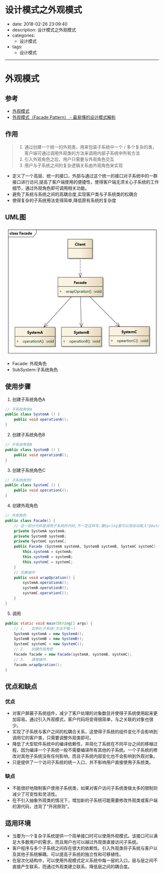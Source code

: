 #   设计模式之外观模式
+ date: 2018-02-26 23:09:40
+ description: 设计模式之外观模式
+ categories:
  - 设计模式
+ tags:
  - 设计模式
---
#	外观模式

##	参考
+	[外观模式](https://design-patterns.readthedocs.io/zh_CN/latest/structural_patterns/facade.html#)
+	[外观模式（Facade Pattern） - 最易懂的设计模式解析](https://www.jianshu.com/p/1b027d9fc005)

##	作用
>	1.	通过创建一个统一的外观类，用来包装子系统中一个 / 多个复杂的类，客户端可通过调用外观类的方法来调用内部子系统中所有方法
>	2.	引入外观角色之后，用户只需要与外观角色交互
>	3.	用户与子系统之间的复杂逻辑关系由外观角色来实现

+	定义了一个高层、统一的接口，外部与通过这个统一的接口对子系统中的一群接口进行访问,提高了客户端使用的便捷性，使得客户端无须关心子系统的工作细节，通过外观角色即可调用相关功能。
+	避免了系统与系统之间的高耦合度,实现客户类与子系统类的松耦合
+	使得复杂的子系统用法变得简单,降低原有系统的复杂度

##	UML图

![](../images/2020/02/20200226003.png)

+	Facade: 外观角色
+	SubSystem:子系统角色

##	使用步骤
1.	创建子系统角色A
```JAVA
// 子系统角色A
public class SystemA () {
	public void operationA();
}
```
2.	创建子系统角色B
```JAVA
// 子系统角色B
public class SystemB () {
	public void operationB();
}
```
3.	创建子系统角色C
```JAVA
// 子系统角色C
public class SystemC () {
	public void operationC();
}
```
4.	创建外观角色
```JAVA
// 外观角色
public class Facade() {
	// 这一部分代码是调用子系统的代码,不一定这样写,像Spring里可以用自动载入"@Autowried"等注释进行注入,辨证的看就好
	private SystemA systemA;
	private SystemB systemB;
	private SystemC systemC;
	public Facade (SystemA systemA, SystemB systemB, SystemC systemC) {
		this.systemA = systemA;
		this.systemB = systemB;
		this.systemC = systemC;
	}
	// 包裹操作
	public void wrapOpration() {
		systemA.operationA();
		systemB.operationB();
		systemC.operationC();
	}
}
```
5.	调用
```JAVA
public static void main(String[] args) {
	// 1.	实例化子系统(方法不唯一)
	SystemA systemA = new SystemA();
	SystemB systemB = new SystemB();
	SystemC systemC = new SystemC();
	// 2.	创建外观角色
	Facade facade = new Facade(systemA, systemB, systemC);
	// 3.	调用操作
	facade.wrapOpration();
}
```

##	优点和缺点

###	优点
+	对客户屏蔽子系统组件，减少了客户处理的对象数目并使得子系统使用起来更加容易。通过引入外观模式，客户代码将变得很简单，与之关联的对象也很少。
+	实现了子系统与客户之间的松耦合关系，这使得子系统的组件变化不会影响到调用它的客户类，只需要调整外观类即可。
+	降低了大型软件系统中的编译依赖性，并简化了系统在不同平台之间的移植过程，因为编译一个子系统一般不需要编译所有其他的子系统。一个子系统的修改对其他子系统没有任何影响，而且子系统内部变化也不会影响到外观对象。
+	只是提供了一个访问子系统的统一入口，并不影响用户直接使用子系统类。

###	缺点
+	不能很好地限制客户使用子系统类，如果对客户访问子系统类做太多的限制则减少了可变性和灵活性。
+	在不引入抽象外观类的情况下，增加新的子系统可能需要修改外观类或客户端的源代码，违背了“开闭原则”。

##	适用环境
+	当要为一个复杂子系统提供一个简单接口时可以使用外观模式。该接口可以满足大多数用户的需求，而且用户也可以越过外观类直接访问子系统。
+	客户程序与多个子系统之间存在很大的依赖性。引入外观类将子系统与客户以及其他子系统解耦，可以提高子系统的独立性和可移植性。
+	在层次化结构中，可以使用外观模式定义系统中每一层的入口，层与层之间不直接产生联系，而通过外观类建立联系，降低层之间的耦合度。
